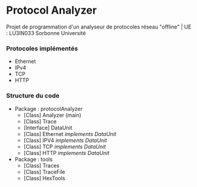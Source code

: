 # Protocol Analyzer
Projet de programmation d'un analyseur de protocoles réseau "offline" | UE : LU3IN033 Sorbonne Université

### Protocoles implémentés ###

* Ethernet
* IPv4
* TCP
* HTTP

### Structure du code ###

* Package : protocolAnalyzer​
  * [Class] Analyzer (main)​
  * [Class] Trace​
  * [Interface] DataUnit​
  * [Class] Ethernet *implements DataUnit*​
  * [Class] IPV4 *implements DataUnit*​
  * [Class] TCP *implements DataUnit*​
  * [Class] HTTP *implements DataUnit*
​
* Package : tools​
  * [Class] Traces​
  * [Class] TraceFile​
  * [Class] HexTools